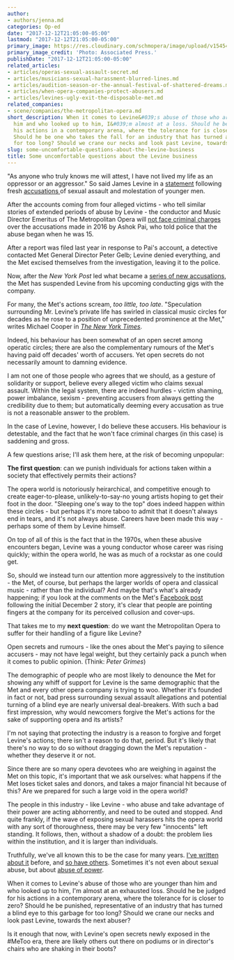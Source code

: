 ```yaml
---
author:
- authors/jenna.md
categories: Op-ed
date: "2017-12-12T21:05:00-05:00"
lastmod: "2017-12-12T21:05:00-05:00"
primary_image: https://res.cloudinary.com/schmopera/image/upload/v1545409169/media/webhook-uploads/1513130709829/2017-12-12---Conductor-James-Levine.jpg.jpg
primary_image_credit: 'Photo: Associated Press.'
publishDate: "2017-12-12T21:05:00-05:00"
related_articles:
- articles/operas-sexual-assault-secret.md
- articles/musicians-sexual-harassment-blurred-lines.md
- articles/audition-season-or-the-annual-festival-of-shattered-dreams.md
- articles/when-opera-companies-protect-abusers.md
- articles/levines-ugly-exit-the-disposable-met.md
related_companies:
- scene/companies/the-metropolitan-opera.md
short_description: When it comes to Levine&#039;s abuse of those who are younger than
  him and who looked up to him, I&#039;m almost at a loss. Should he be judged for
  his actions in a contemporary arena, where the tolerance for is closer to zero?
  Should he be one who takes the fall for an industry that has turned a blind eye
  for too long? Should we crane our necks and look past Levine, towards the next abuser?
slug: some-uncomfortable-questions-about-the-levine-business
title: Some uncomfortable questions about the Levine business
---
```


"As anyone who truly knows me will attest, I have not lived my life as an oppressor or an aggressor." So said James Levine in a [statement](http://www.bbc.com/news/entertainment-arts-42278843) following fresh [accusations ](https://nypost.com/2017/12/02/legendary-opera-conductor-molested-teen-for-years-police-report/) of sexual assault and molestation of younger men.

After the accounts coming from four alleged victims - who tell similar stories of extended periods of abuse by Levine - the conductor and Music Director Emeritus of The Metropolitan Opera will [not face criminal charges](https://www.nytimes.com/2017/12/08/arts/music/james-levine-met-opera.html) over the accusations made in 2016 by Ashok Pai, who told police that the abuse began when he was 15.

After a report was filed last year in response to Pai's account, a detective contacted Met General Director Peter Gelb; Levine denied everything, and the Met excised themselves from the investigation, leaving it to the police.

Now, after the *New York Post* led what became a [series of new accusations](https://www.nytimes.com/2017/12/03/arts/music/james-levine-met-opera.html), the Met has suspended Levine from his upcoming conducting gigs with the company.

For many, the Met's actions scream, *too little, too late*. "Speculation surrounding Mr. Levine’s private life has swirled in classical music circles for decades as he rose to a position of unprecedented prominence at the Met," writes Michael Cooper in [*The New York Times*](https://www.nytimes.com/2017/12/03/arts/music/james-levine-met-opera.html). 

Indeed, his behaviour has been somewhat of an open secret among operatic circles; there are also the complementary rumours of the Met's having paid off decades' worth of accusers. Yet open secrets do not necessarily amount to damning evidence.

I am not one of those people who agrees that we should, as a gesture of solidarity or support, believe every alleged victim who claims sexual assault. Within the legal system, there are indeed hurdles - victim shaming, power imbalance, sexism - preventing accusers from always getting the credibility due to them; but automatically deeming every accusation as true is not a reasonable answer to the problem.

In the case of Levine, however, I do believe these accusers. His behaviour is detestable, and the fact that he won't face criminal charges (in this case) is saddening and gross.

A few questions arise; I'll ask them here, at the risk of becoming unpopular:

**The first question**: can we punish individuals for actions taken within a society that effectively permits their actions? 

The opera world is notoriously heirarchical, and competitive enough to create eager-to-please, unlikely-to-say-no young artists hoping to get their foot in the door. "Sleeping one's way to the top" does indeed happen within these circles - but perhaps it's more taboo to admit that it doesn't always end in tears, and it's not always abuse. Careers have been made this way - perhaps some of them by Levine himself.

On top of all of this is the fact that in the 1970s, when these abusive encounters began, Levine was a young conductor whose career was rising quickly; within the opera world, he was as much of a rockstar as one could get.

So, should we instead turn our attention more aggressively to the institution - the Met, of course, but perhaps the larger worlds of opera and classical music - rather than the individual? And maybe that's what's already happening; if you look at the comments on the Met's [Facebook post](https://www.facebook.com/MetOpera/posts/10159806195345533) following the initial December 2 story, it's clear that people are pointing fingers at the company for its perceived collusion and cover-ups.

That takes me to my **next question**: do we want the Metropolitan Opera to suffer for their handling of a figure like Levine? 

Open secrets and rumours - like the ones about the Met's paying to silence accusers - may not have legal weight, but they certainly pack a punch when it comes to public opinion. (Think: *Peter Grimes*)

The demographic of people who are most likely to denounce the Met for showing any whiff of support for Levine is the same demographic that the Met and every other opera company is trying to woo. Whether it's founded in fact or not, bad press surrounding sexual assault allegations and potential turning of a blind eye are nearly universal deal-breakers. With such a bad first impression, why would newcomers forgive the Met's actions for the sake of supporting opera and its artists?

I'm not saying that protecting the industry is a reason to forgive and forget Levine's actions; there isn't a reason to do that, period. But it's likely that there's no way to do so without dragging down the Met's reputation - whether they deserve it or not.

Since there are so many opera devotees who are weighing in against the Met on this topic, it's important that we ask ourselves: what happens if the Met loses ticket sales and donors, and takes a major financial hit because of this? Are we prepared for such a large void in the opera world?

The people in this industry - like Levine - who abuse and take advantage of their power are acting abhorrently, and need to be outed and stopped. And quite frankly, if the wave of exposing sexual harassers hits the opera world with any sort of thoroughness, there may be very few "innocents" left standing. It follows, then, without a shadow of a doubt: the problem lies within the institution, and it is larger than individuals.

Truthfully, we've all known this to be the case for many years. [I've written about it](/musicians-sexual-harassment-blurred-lines/) before, and [so have others](/operas-sexual-assault-secret/). Sometimes it's not even about sexual abuse, but about [abuse of power](/audition-season-or-the-annual-festival-of-shattered-dreams/). 

When it comes to Levine's abuse of those who are younger than him and who looked up to him, I'm almost at an exhausted loss. Should he be judged for his actions in a contemporary arena, where the tolerance for is closer to zero? Should he be punished, representative of an industry that has turned a blind eye to this garbage for too long? Should we crane our necks and look past Levine, towards the next abuser?

Is it enough that now, with Levine's open secrets newly exposed in the #MeToo era, there are likely others out there on podiums or in director's chairs who are shaking in their boots?
